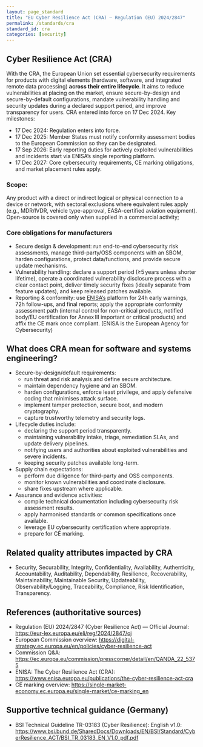 ```yaml
---
layout: page_standard
title: "EU Cyber Resilience Act (CRA) — Regulation (EU) 2024/2847"
permalink: /standards/cra
standard_id: cra
categories: [security]
---
```


## Cyber Resilience Act (CRA)

With the CRA, the European Union set essential cybersecurity requirements for products with digital elements (hardware, software, and integrated remote data processing) **across their entire lifecycle**. 
It aims to reduce vulnerabilities at placing on the market, ensure secure-by-design and secure-by-default configurations, mandate vulnerability handling and security updates during a declared support period, and improve transparency for users. 
CRA entered into force on 17 Dec 2024. Key milestones:

- 17 Dec 2024: Regulation enters into force.
- 17 Dec 2025: Member States must notify conformity assessment bodies to the European Commission so they can be designated.
- 17 Sep 2026: Early reporting duties for actively exploited vulnerabilities and incidents start via ENISA’s single reporting platform.
- 17 Dec 2027: Core cybersecurity requirements, CE marking obligations, and market placement rules apply.

### Scope: 
Any product with a direct or indirect logical or physical connection to a device or network, with sectoral exclusions where equivalent rules apply (e.g., MDR/IVDR, vehicle type-approval, EASA-certified aviation equipment). 
Open-source is covered only when supplied in a commercial activity;

### Core obligations for manufacturers

- Secure design & development: run end-to-end cybersecurity risk assessments, manage third-party/OSS components with an SBOM, harden configurations, protect
  data/functions, and provide secure update mechanisms.
- Vulnerability handling: declare a support period (≥5 years unless shorter lifetime), operate a coordinated vulnerability disclosure process with a clear
  contact point, deliver timely security fixes (ideally separate from feature updates), and keep released patches available.
- Reporting & conformity: use [ENISA’s](https://www.enisa.europa.eu) platform for 24h early warnings, 72h follow-ups, and final reports; apply the appropriate conformity assessment
  path (internal control for non-critical products, notified body/EU certification for Annex III important or critical products) and affix the CE mark once
  compliant. (ENISA is the European Agency for Cybersecurity)
  

## What does CRA mean for software and systems engineering?

- Secure-by-design/default requirements:
  - run threat and risk analysis and define secure architecture.
  - maintain dependency hygiene and an SBOM.
  - harden configurations, enforce least privilege, and apply defensive coding that minimises attack surface.
  - implement tamper protection, secure boot, and modern cryptography.
  - capture trustworthy telemetry and security logs.
- Lifecycle duties include:
  - declaring the support period transparently.
  - maintaining vulnerability intake, triage, remediation SLAs, and update delivery pipelines.
  - notifying users and authorities about exploited vulnerabilities and severe incidents.
  - keeping security patches available long-term.
- Supply chain expectations:
  - perform due diligence for third-party and OSS components.
  - monitor known vulnerabilities and coordinate disclosure.
  - share fixes upstream where applicable.
- Assurance and evidence activities:
  - compile technical documentation including cybersecurity risk assessment results.
  - apply harmonised standards or common specifications once available.
  - leverage EU cybersecurity certification where appropriate.
  - prepare for CE marking.

## Related quality attributes impacted by CRA

- Security, Securability, Integrity, Confidentiality, Availability, Authenticity, Accountability, Auditability, Dependability, Resilience, Recoverability, Maintainability, Maintainable Security, Updateability, Observability/Logging, Traceability, Compliance, Risk Identification, Transparency.

## References (authoritative sources)

- Regulation (EU) 2024/2847 (Cyber Resilience Act) — Official Journal: https://eur-lex.europa.eu/eli/reg/2024/2847/oj
- European Commission overview: https://digital-strategy.ec.europa.eu/en/policies/cyber-resilience-act
- Commission Q&A: https://ec.europa.eu/commission/presscorner/detail/en/QANDA_22_5375
- ENISA: The Cyber Resilience Act (CRA): https://www.enisa.europa.eu/publications/the-cyber-resilience-act-cra
- CE marking overview: https://single-market-economy.ec.europa.eu/single-market/ce-marking_en

## Supportive technical guidance (Germany)

- BSI Technical Guideline TR-03183 (Cyber Resilience): English v1.0: https://www.bsi.bund.de/SharedDocs/Downloads/EN/BSI/Standard/CyberResilience_ACT/BSI_TR_03183_EN_V1.0_pdf.pdf

